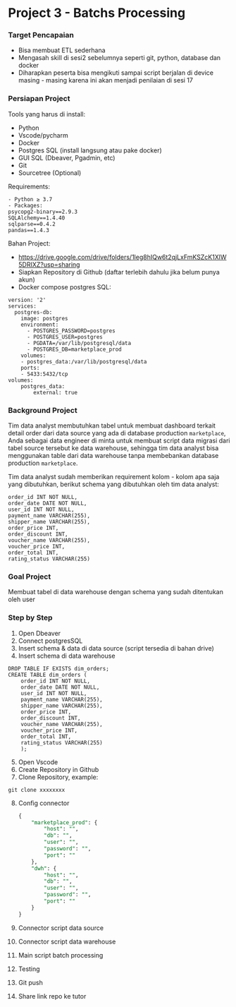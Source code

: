 # Project 3 - Batchs Processing

### Target Pencapaian

- Bisa membuat ETL sederhana
- Mengasah skill di sesi2 sebelumnya seperti git, python, database dan docker
- Diharapkan peserta bisa mengikuti sampai script berjalan di device masing - masing karena ini akan menjadi penilaian di sesi 17

### Persiapan Project

Tools yang harus di install:

- Python
- Vscode/pycharm
- Docker
- Postgres SQL (install langsung atau pake docker)
- GUI SQL (Dbeaver, Pgadmin, etc)
- Git
- Sourcetree (Optional)

Requirements:
```
- Python ≥ 3.7
- Packages:
psycopg2-binary==2.9.3
SQLAlchemy==1.4.40
sqlparse==0.4.2
pandas==1.4.3
```
Bahan Project:

- https://drive.google.com/drive/folders/1leg8hIQw6t2qjLxFmKSZcK1XlW5DRIXZ?usp=sharing
- Siapkan Repository di Github (daftar terlebih dahulu jika belum punya akun)
- Docker compose postgres SQL:

```
version: '2'
services:
  postgres-db:
    image: postgres
    environment:
      - POSTGRES_PASSWORD=postgres
      - POSTGRES_USER=postgres
      - PGDATA=/var/lib/postgresql/data
      - POSTGRES_DB=marketplace_prod
    volumes:
    - postgres_data:/var/lib/postgresql/data
    ports:
    - 5433:5432/tcp
volumes:
    postgres_data:
        external: true
```

### Background Project

Tim data analyst membutuhkan tabel untuk membuat dashboard terkait detail order dari data source yang ada di database production `marketplace`, Anda sebagai data engineer di minta untuk membuat script data migrasi dari tabel source tersebut ke data warehouse, sehingga tim data analyst bisa menggunakan table dari data warehouse tanpa membebankan database production `marketplace`.

Tim data analyst sudah memberikan requirement kolom - kolom apa saja yang dibutuhkan, berikut schema yang dibutuhkan oleh tim data analyst:

```
order_id INT NOT NULL,
order_date DATE NOT NULL,
user_id INT NOT NULL,
payment_name VARCHAR(255),
shipper_name VARCHAR(255),
order_price INT,
order_discount INT,
voucher_name VARCHAR(255),
voucher_price INT,
order_total INT,
rating_status VARCHAR(255)
```

### Goal Project

Membuat tabel di data warehouse dengan schema yang sudah ditentukan oleh user

### Step by Step

1. Open Dbeaver
2. Connect postgresSQL
3. Insert schema & data di data source (script tersedia di bahan drive)
4. Insert schema di data warehouse

```
DROP TABLE IF EXISTS dim_orders;
CREATE TABLE dim_orders (
	order_id INT NOT NULL,
	order_date DATE NOT NULL,
	user_id INT NOT NULL,
	payment_name VARCHAR(255),
	shipper_name VARCHAR(255),
	order_price INT,
	order_discount INT,
	voucher_name VARCHAR(255),
	voucher_price INT,
	order_total INT,
	rating_status VARCHAR(255)
	);
```

5. Open Vscode
6. Create Repository in Github
7. Clone Repository, example:

```
git clone xxxxxxxx
```

8. Config connector
    
    ```sql
    {
        "marketplace_prod": {
            "host": "",
            "db": "",
            "user": "",
            "password": "",
            "port": ""
        },
        "dwh": {
            "host": "",
            "db": "",
            "user": "",
            "password": "",
            "port": ""
        }
    }
    ```
    
9. Connector script data source
10. Connector script data warehouse
11. Main script batch processing
12. Testing
13. Git push
14. Share link repo ke tutor
